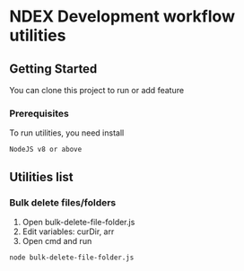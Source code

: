 # NDEX Development workflow utilities

## Getting Started

You can clone this project to run or add feature


### Prerequisites

To run utilities, you need install

```
NodeJS v8 or above
```

## Utilities list

### Bulk delete files/folders

1. Open bulk-delete-file-folder.js
2. Edit variables: curDir, arr 
3. Open cmd and run 
```
node bulk-delete-file-folder.js 
```
